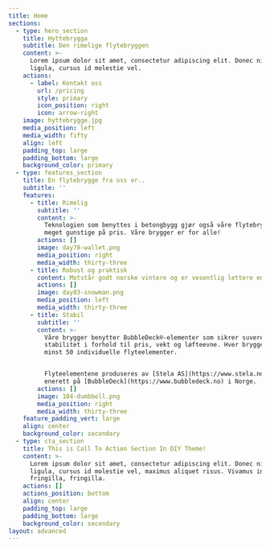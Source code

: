 ```yaml
---
title: Home
sections:
  - type: hero_section
    title: Hyttebrygga
    subtitle: Den rimelige flytebryggen
    content: >-
      Lorem ipsum dolor sit amet, consectetur adipiscing elit. Donec nisl
      ligula, cursus id molestie vel.
    actions:
      - label: Kontakt oss
        url: /pricing
        style: primary
        icon_position: right
        icon: arrow-right
    image: hyttebrygge.jpg
    media_position: left
    media_width: fifty
    align: left
    padding_top: large
    padding_bottom: large
    background_color: primary
  - type: features_section
    title: En flytebrygge fra oss er..
    subtitle: ''
    features:
      - title: Rimelig
        subtitle: ''
        content: >-
          Teknologien som benyttes i betongbygg gjør også våre flytebrygger
          meget gunstige på pris. Våre brygger er for alle!
        actions: []
        image: day78-wallet.png
        media_position: right
        media_width: thirty-three
      - title: Robust og praktisk
        content: Motstår godt norske vintere og er vesentlig lettere enn betongbrygger.
        actions: []
        image: day83-snowman.png
        media_position: left
        media_width: thirty-three
      - title: Stabil
        subtitle: ''
        content: >-
          Våre brygger benytter BubbleDeck®-elementer som sikrer suveren
          stabilitet i forhold til pris, vekt og løfteevne. Hver brygge har
          minst 50 individuelle flyteelementer.


          Flyteelementene produseres av [Stela AS](https://www.stela.no) som har
          enerett på [BubbleDeck](https://www.bubbledeck.no) i Norge.
        actions: []
        image: 104-dumbbell.png
        media_position: right
        media_width: thirty-three
    feature_padding_vert: large
    align: center
    background_color: secondary
  - type: cta_section
    title: This is Call To Action Section In DIY Theme!
    content: >-
      Lorem ipsum dolor sit amet, consectetur adipiscing elit. Donec nisl
      ligula, cursus id molestie vel, maximus aliquet risus. Vivamus in nibh
      fringilla, fringilla.
    actions: []
    actions_position: bottom
    align: center
    padding_top: large
    padding_bottom: large
    background_color: secondary
layout: advanced
---
```

